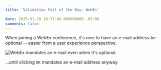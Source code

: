 ```yaml
---
title: 'Validation Fail of the Day: WebEx'
 
date: 2015-01-20 10:37:00.000000000 -05:00
comments: false
---
```

When joining a WebEx conference, it's nice to have an e-mail address be optional -- easier from a user experience perspective.

![WebEx mandates an e-mail even when it's optional.]({{site.post-images}}/ValidationFail_WebEx.png)

...until clicking `OK` mandates an e-mail address anyway.
